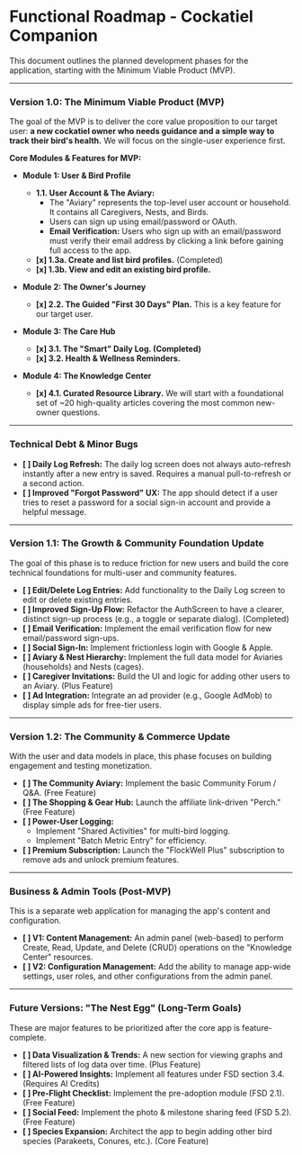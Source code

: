 # Functional Roadmap - Cockatiel Companion

This document outlines the planned development phases for the application, starting with the Minimum Viable Product (MVP).

---

### **Version 1.0: The Minimum Viable Product (MVP)**

The goal of the MVP is to deliver the core value proposition to our target user: **a new cockatiel owner who needs guidance and a simple way to track their bird's health.** We will focus on the single-user experience first.

**Core Modules & Features for MVP:**

*   **Module 1: User & Bird Profile**
    *   **1.1. User Account & The Aviary:**
        *   The "Aviary" represents the top-level user account or household. It contains all Caregivers, Nests, and Birds.
        *   Users can sign up using email/password or OAuth.
        *   **Email Verification:** Users who sign up with an email/password must verify their email address by clicking a link before gaining full access to the app.
    *   **[x] 1.3a. Create and list bird profiles.** (Completed)
    *   **[x] 1.3b. View and edit an existing bird profile.**

*   **Module 2: The Owner's Journey**
    *   **[x] 2.2. The Guided "First 30 Days" Plan.** This is a key feature for our target user.

*   **Module 3: The Care Hub**
    *   **[x] 3.1. The "Smart" Daily Log. (Completed)**
    *   **[x] 3.2. Health & Wellness Reminders.**

*   **Module 4: The Knowledge Center**
    *   **[x] 4.1. Curated Resource Library.** We will start with a foundational set of ~20 high-quality articles covering the most common new-owner questions.

---

### Technical Debt & Minor Bugs

*   **[ ] Daily Log Refresh:** The daily log screen does not always auto-refresh instantly after a new entry is saved. Requires a manual pull-to-refresh or a second action.
*   **[ ] Improved "Forgot Password" UX:** The app should detect if a user tries to reset a password for a social sign-in account and provide a helpful message.

---

### **Version 1.1: The Growth & Community Foundation Update**

The goal of this phase is to reduce friction for new users and build the core technical foundations for multi-user and community features.

*   **[ ] Edit/Delete Log Entries:** Add functionality to the Daily Log screen to edit or delete existing entries.
*   **[ ] Improved Sign-Up Flow:** Refactor the AuthScreen to have a clearer, distinct sign-up process (e.g., a toggle or separate dialog). (Completed)
*   **[ ] Email Verification:** Implement the email verification flow for new email/password sign-ups.
*   **[ ] Social Sign-In:** Implement frictionless login with Google & Apple.
*   **[ ] Aviary & Nest Hierarchy:** Implement the full data model for Aviaries (households) and Nests (cages).
*   **[ ] Caregiver Invitations:** Build the UI and logic for adding other users to an Aviary. (Plus Feature)
*   **[ ] Ad Integration:** Integrate an ad provider (e.g., Google AdMob) to display simple ads for free-tier users.

---

### **Version 1.2: The Community & Commerce Update**

With the user and data models in place, this phase focuses on building engagement and testing monetization.

*   **[ ] The Community Aviary:** Implement the basic Community Forum / Q&A. (Free Feature)
*   **[ ] The Shopping & Gear Hub:** Launch the affiliate link-driven "Perch." (Free Feature)
*   **[ ] Power-User Logging:**
    *   Implement "Shared Activities" for multi-bird logging.
    *   Implement "Batch Metric Entry" for efficiency.
*   **[ ] Premium Subscription:** Launch the "FlockWell Plus" subscription to remove ads and unlock premium features.

---

### **Business & Admin Tools (Post-MVP)**

This is a separate web application for managing the app's content and configuration.

*   **[ ] V1: Content Management:** An admin panel (web-based) to perform Create, Read, Update, and Delete (CRUD) operations on the "Knowledge Center" resources.
*   **[ ] V2: Configuration Management:** Add the ability to manage app-wide settings, user roles, and other configurations from the admin panel.

---

### **Future Versions: "The Nest Egg" (Long-Term Goals)**

These are major features to be prioritized after the core app is feature-complete.

*   **[ ] Data Visualization & Trends:** A new section for viewing graphs and filtered lists of log data over time. (Plus Feature)
*   **[ ] AI-Powered Insights:** Implement all features under FSD section 3.4. (Requires AI Credits)
*   **[ ] Pre-Flight Checklist:** Implement the pre-adoption module (FSD 2.1). (Free Feature)
*   **[ ] Social Feed:** Implement the photo & milestone sharing feed (FSD 5.2). (Free Feature)
*   **[ ] Species Expansion:** Architect the app to begin adding other bird species (Parakeets, Conures, etc.). (Core Feature)